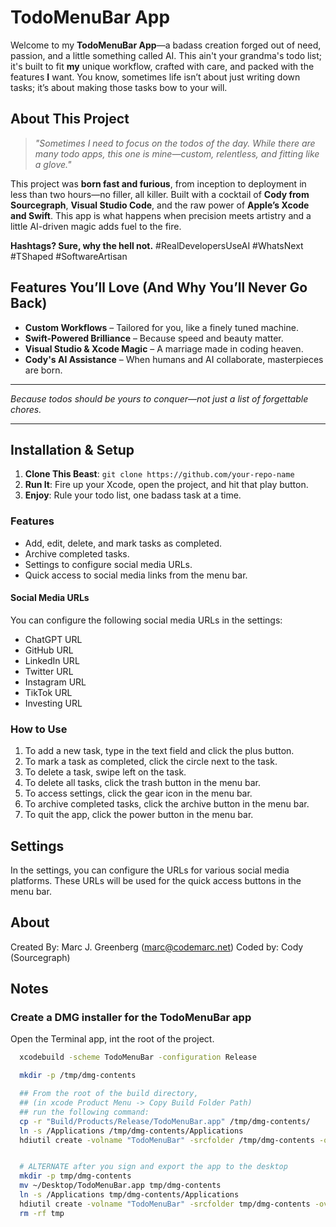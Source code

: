 # TodoMenuBar App

Welcome to my **TodoMenuBar App**—a badass creation forged out of need, passion, and a little something called AI. This ain't your grandma's todo list; it's built to fit **my** unique workflow, crafted with care, and packed with the features **I** want. You know, sometimes life isn’t about just writing down tasks; it’s about making those tasks bow to your will.

## About This Project

> *"Sometimes I need to focus on the todos of the day. While there are many todo apps, this one is mine—custom, relentless, and fitting like a glove."*

This project was **born fast and furious**, from inception to deployment in less than two hours—no filler, all killer. Built with a cocktail of **Cody from Sourcegraph**, **Visual Studio Code**, and the raw power of **Apple’s Xcode and Swift**. This app is what happens when precision meets artistry and a little AI-driven magic adds fuel to the fire.

**Hashtags? Sure, why the hell not.**
#RealDevelopersUseAI #WhatsNext #TShaped #SoftwareArtisan

## Features You’ll Love (And Why You’ll Never Go Back)

- **Custom Workflows** – Tailored for you, like a finely tuned machine.
- **Swift-Powered Brilliance** – Because speed and beauty matter.
- **Visual Studio & Xcode Magic** – A marriage made in coding heaven.
- **Cody's AI Assistance** – When humans and AI collaborate, masterpieces are born.

---

*Because todos should be yours to conquer—not just a list of forgettable chores.*

---

## Installation & Setup

1. **Clone This Beast**: `git clone https://github.com/your-repo-name`
2. **Run It**: Fire up your Xcode, open the project, and hit that play button.
3. **Enjoy**: Rule your todo list, one badass task at a time.


### Features

- Add, edit, delete, and mark tasks as completed.
- Archive completed tasks.
- Settings to configure social media URLs.
- Quick access to social media links from the menu bar.

#### Social Media URLs

You can configure the following social media URLs in the settings:

- ChatGPT URL
- GitHub URL
- LinkedIn URL
- Twitter URL
- Instagram URL
- TikTok URL
- Investing URL

### How to Use

1. To add a new task, type in the text field and click the plus button.
2. To mark a task as completed, click the circle next to the task.
3. To delete a task, swipe left on the task.
4. To delete all tasks, click the trash button in the menu bar.
5. To access settings, click the gear icon in the menu bar.
6. To archive completed tasks, click the archive button in the menu bar.
7. To quit the app, click the power button in the menu bar.

## Settings

In the settings, you can configure the URLs for various social media platforms. These URLs will be used for the quick access buttons in the menu bar.

## About

Created By: Marc J. Greenberg (marc@codemarc.net)
Coded by: Cody (Sourcegraph)

## Notes

### Create a DMG installer for the TodoMenuBar app

Open the Terminal app, int the root of the project.

```bash
  xcodebuild -scheme TodoMenuBar -configuration Release

  mkdir -p /tmp/dmg-contents

  ## From the root of the build directory,
  ## (in xcode Product Menu -> Copy Build Folder Path)
  ## run the following command:
  cp -r "Build/Products/Release/TodoMenuBar.app" /tmp/dmg-contents/
  ln -s /Applications /tmp/dmg-contents/Applications
  hdiutil create -volname "TodoMenuBar" -srcfolder /tmp/dmg-contents -ov -format UDZO "TodoMenuBar.dmg"


  # ALTERNATE after you sign and export the app to the desktop
  mkdir -p tmp/dmg-contents
  mv ~/Desktop/TodoMenuBar.app tmp/dmg-contents
  ln -s /Applications tmp/dmg-contents/Applications
  hdiutil create -volname "TodoMenuBar" -srcfolder tmp/dmg-contents -ov -format UDZO "TodoMenuBar.dmg"
  rm -rf tmp

```



